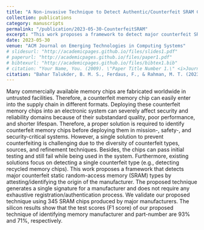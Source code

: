 ```yaml
---
title: "A Non-invasive Technique to Detect Authentic/Counterfeit SRAM Chips"
collection: publications
category: manuscripts
permalink: "/publication/2023-05-30-CounterfeitSRAM"
excerpt: "This work proposes a framework to detect major counterfeit SRAM types by verifying the manufacturer's origin through generating a unique signature for each manufacturer, without requiring any exhaustive registration or authentication process."
date: 2023-05-30
venue: "ACM Journal on Emerging Technologies in Computing Systems"
# slidesurl: "http://academicpages.github.io/files/slides1.pdf"
# paperurl: "http://academicpages.github.io/files/paper1.pdf"
# bibtexurl: "http://academicpages.github.io/files/bibtex1.bib"
# citation: "Your Name, You. (2009). \"Paper Title Number 1.\" <i>Journal 1</i>. 1(1)."
citation: "Bahar Talukder, B. M. S., Ferdaus, F., & Rahman, M. T. (2023). \"A Noninvasive Technique to Detect Authentic/Counterfeit SRAM Chips.\" <i>ACM Journal on Emerging Technologies in Computing Systems</i>. 19(2), 1-25."
---
```


Many commercially available memory chips are fabricated worldwide in untrusted facilities. Therefore, a counterfeit memory chip can easily enter into the supply chain in different formats. Deploying these counterfeit memory chips into an electronic system can severely affect security and reliability domains because of their substandard quality, poor performance, and shorter lifespan. Therefore, a proper solution is required to identify counterfeit memory chips before deploying them in mission-, safety-, and security-critical systems. However, a single solution to prevent counterfeiting is challenging due to the diversity of counterfeit types, sources, and refinement techniques. Besides, the chips can pass initial testing and still fail while being used in the system. Furthermore, existing solutions focus on detecting a single counterfeit type (e.g., detecting recycled memory chips). This work proposes a framework that detects major counterfeit static random-access memory (SRAM) types by attesting/identifying the origin of the manufacturer. The proposed technique generates a single signature for a manufacturer and does not require any exhaustive registration/authentication process. We validate our proposed technique using 345 SRAM chips produced by major manufacturers. The silicon results show that the test scores (F1 score) of our proposed technique of identifying memory manufacturer and part-number are 93% and 71%, respectively.

<!--The contents above will be part of a list of publications, if the user clicks the link for the publication than the contents of section will be rendered as a full page, allowing you to provide more information about the paper for the reader. When publications are displayed as a single page, the contents of the above "citation" field will automatically be included below this section in a smaller font.-->
